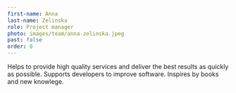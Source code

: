 ```yaml
---
first-name: Anna
last-name: Zelinska
role: Project manager
photo: images/team/anna-zelinska.jpeg
past: false
order: 0
---
```

Helps to provide high quality services and deliver the best results as quickly as possible. Supports developers to improve software. Inspires by books and new knowlege.
